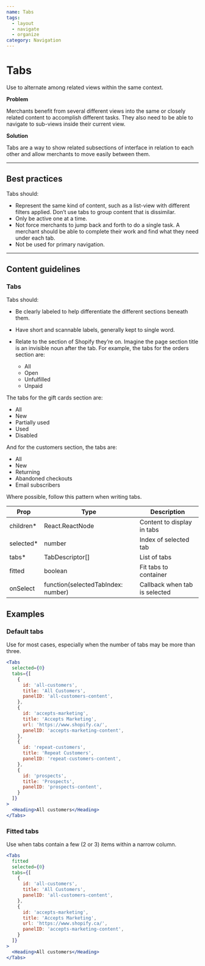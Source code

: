 ```yaml
---
name: Tabs
tags:
  - layout
  - navigate
  - organize
category: Navigation
---
```


# Tabs
Use to alternate among related views within the same context.

**Problem**

Merchants benefit from several different views into the same or closely related content to accomplish different tasks. They also need to be able to navigate to sub-views inside their current view.

**Solution**

Tabs are a way to show related subsections of interface in relation to each other and allow merchants to move easily between them.

---

## Best practices

Tabs should:

- Represent the same kind of content, such as a list-view with different filters applied. Don’t use tabs to group content that is dissimilar.
- Only be active one at a time.
- Not force merchants to jump back and forth to do a single task. A merchant should be able to complete their work and find what they need under each tab.
- Not be used for primary navigation.

---

## Content guidelines

### Tabs

Tabs should:

- Be clearly labeled to help differentiate the different sections beneath them.
- Have short and scannable labels, generally kept to single word.
- Relate to the section of Shopify they’re on. Imagine the page section title is an invisible noun after the tab. For example, the tabs for the orders section are:

  * All
  * Open
  * Unfulfilled
  * Unpaid

The tabs for the gift cards section are:

  * All
  * New
  * Partially used
  * Used
  * Disabled

And for the customers section, the tabs are:

  * All
  * New
  * Returning
  * Abandoned checkouts
  * Email subscribers

Where possible, follow this pattern when writing tabs.

| Prop | Type | Description |
| ---- | ---- | ----------- |
| children* | React.ReactNode | Content to display in tabs |
| selected* | number | Index of selected tab |
| tabs* | TabDescriptor[] | List of tabs |
| fitted | boolean | Fit tabs to container |
| onSelect | function(selectedTabIndex: number) | Callback when tab is selected |

## Examples

### Default tabs

Use for most cases, especially when the number of tabs may be more than three.

```jsx
<Tabs
  selected={0}
  tabs={[
    {
      id: 'all-customers',
      title: 'All Customers',
      panelID: 'all-customers-content',
    },
    {
      id: 'accepts-marketing',
      title: 'Accepts Marketing',
      url: 'https://www.shopify.ca/',
      panelID: 'accepts-marketing-content',
    },
    {
      id: 'repeat-customers',
      title: 'Repeat Customers',
      panelID: 'repeat-customers-content',
    },
    {
      id: 'prospects',
      title: 'Prospects',
      panelID: 'prospects-content',
    }
  ]}
>
  <Heading>All customers</Heading>
</Tabs>
```

### Fitted tabs

Use when tabs contain a few (2 or 3) items within a narrow column.

```jsx
<Tabs
  fitted
  selected={0}
  tabs={[
    {
      id: 'all-customers',
      title: 'All Customers',
      panelID: 'all-customers-content',
    },
    {
      id: 'accepts-marketing',
      title: 'Accepts Marketing',
      url: 'https://www.shopify.ca/',
      panelID: 'accepts-marketing-content',
    }
  ]}
>
  <Heading>All customers</Heading>
</Tabs>
```
